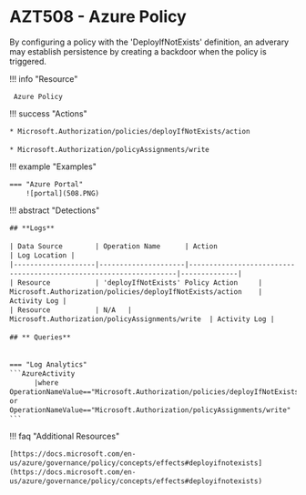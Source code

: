 # AZT508 - Azure Policy                                                                                            

By configuring a policy with the 'DeployIfNotExists' definition, an adverary may establish persistence by creating a backdoor when the policy is triggered.

!!! info "Resource" 

	 Azure Policy

!!! success "Actions"

	* Microsoft.Authorization/policies/deployIfNotExists/action
	
	* Microsoft.Authorization/policyAssignments/write

!!! example "Examples"

    === "Azure Portal"
    	![portal](508.PNG)

!!! abstract "Detections"

	## **Logs** 

    | Data Source        | Operation Name      | Action                                                            | Log Location |
    |--------------------|---------------------|-------------------------------------------------------------------|--------------|
    | Resource           | 'deployIfNotExists' Policy Action	 | Microsoft.Authorization/policies/deployIfNotExists/action	| Activity Log |       
	| Resource           | N/A	 | Microsoft.Authorization/policyAssignments/write	| Activity Log |   
	
	## ** Queries**


	=== "Log Analytics"
	```AzureActivity 
          |where OperationNameValue=="Microsoft.Authorization/policies/deployIfNotExists/action" or OperationNameValue=="Microsoft.Authorization/policyAssignments/write"
	```


!!! faq "Additional Resources"

	[https://docs.microsoft.com/en-us/azure/governance/policy/concepts/effects#deployifnotexists](https://docs.microsoft.com/en-us/azure/governance/policy/concepts/effects#deployifnotexists)
